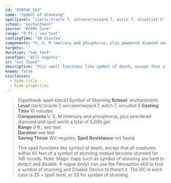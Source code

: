 ```yaml
---
id: "PFRPGC_553"
name: "Symbol of Stunning"
spellLevel: "cleric/oracle 7, sorcerer/wizard 7, witch 7, occultist 5"
school: "enchantment"
source: "PFRPG Core"
range: "0 ft.; see text"
castingTime: "10 minutes"
components: "V, S, M (mercury and phosphorus, plus powdered diamond and opal worth a total of 5,000 gp)"
targets: ""
duration: "see text"
saveType: "Will negates"
sr: "not found"
description: "This spell functions like symbol of death, except that all creatures within 60 feet of a symbol of stunning instead become stunned for 1d6 rounds.  Note: Magic traps such as symbol of stunning are hard to detect and disable. A rogue (only) can use the Perception skill to find a symbol of stunning and Disable Device to thwart it. The DC in each case is 25 + spell level, or 32 for symbol of stunning."
known: false
cssclasses:
  - hide-title
  - hide-properties
---
```


> [!spellbook-spell-block] Symbol of Stunning
> **School:** enchantment; **Level** cleric/oracle 7, sorcerer/wizard 7, witch 7, occultist 5
> **Casting Time** 10 minutes  
> **Components** V, S, M (mercury and phosphorus, plus powdered diamond and opal worth a total of 5,000 gp)  
> **Range** 0 ft.; see text  
> **Duration** see text  
> **Saving Throw** Will negates; **Spell Resistance** not found
> 
> This spell functions like symbol of death, except that all creatures within 60 feet of a symbol of stunning instead become stunned for 1d6 rounds.  Note: Magic traps such as symbol of stunning are hard to detect and disable. A rogue (only) can use the Perception skill to find a symbol of stunning and Disable Device to thwart it. The DC in each case is 25 + spell level, or 32 for symbol of stunning.